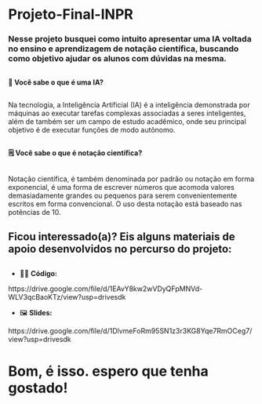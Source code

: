 # Projeto-Final-INPR

<h3>Nesse projeto busquei como intuito apresentar uma IA voltada no ensino e aprendizagem de notação científica, buscando como objetivo ajudar os alunos com dúvidas na mesma.</h3>

##

<b>🤖 Você sabe o que é uma IA?</b>

##

<p>Na tecnologia, a Inteligência Artificial (IA) é a inteligência demonstrada por máquinas ao executar tarefas complexas associadas a seres inteligentes, além de também ser um campo de estudo acadêmico, onde seu principal objetivo é de executar funções de modo autônomo.<p>

##

<b>🗒 Você sabe o que é notação científica?</b>

##

<p>Notação científica, é também denominada por padrão ou notação em forma exponencial, é uma forma de escrever números que acomoda valores demasiadamente grandes ou pequenos para serem convenientemente escritos em forma convencional. O uso desta notação está baseado nas potências de 10.</p>

##

<h2>Ficou interessado(a)? Eis alguns materiais de apoio desenvolvidos no percurso do projeto: </h2>

##

- 👨‍💻 <b>Código:</b>

<p>https://drive.google.com/file/d/1EAvY8kw2wVDyQFpMNVd-WLV3qcBaoKTz/view?usp=drivesdk</p>

- 🖼 <b>Slides:</b> 

<p>https://drive.google.com/file/d/1DlvmeFoRm95SN1z3r3KG8Yqe7RmOCeg7/view?usp=drivesdk</p>

##

<h1>Bom, é isso. espero que tenha gostado!</h1>
